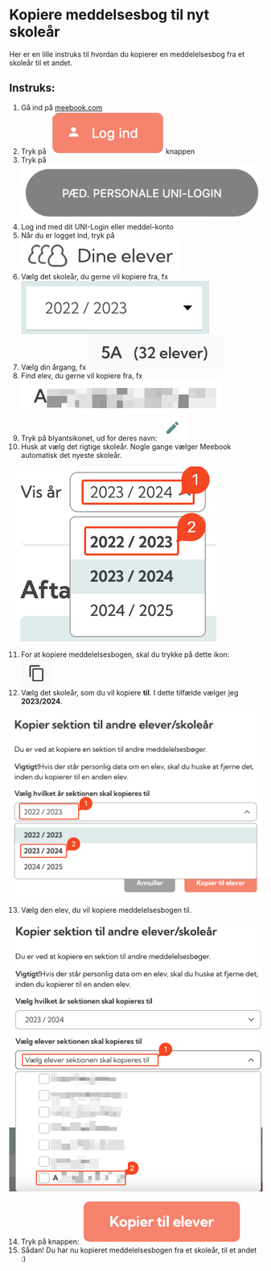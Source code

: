 # Kopiere meddelsesbog til nyt skoleår

Her er en lille instruks til hvordan du kopierer en meddelelsesbog fra et skoleår til et andet.&#x20;

## Instruks:

1. Gå ind på [meebook.com](https://meebook.com/)
2. Tryk på <img src="../.gitbook/assets/image (4).png" alt="" data-size="line">knappen
3. Tryk på <img src="../.gitbook/assets/image (1) (1).png" alt="" data-size="line">
4. Log ind med dit UNI-Login eller meddel-konto
5. Når du er logget ind, tryk på <img src="../.gitbook/assets/image (2) (1).png" alt="" data-size="line">
6. Vælg det skoleår, du gerne vil kopiere fra, fx <img src="../.gitbook/assets/image (3) (1).png" alt="" data-size="line">
7. Vælg din årgang, fx <img src="../.gitbook/assets/image (4) (1).png" alt="" data-size="line">
8. Find elev, du gerne vil kopiere fra, fx <img src="../.gitbook/assets/image (5).png" alt="" data-size="line">
9. Tryk på blyantsikonet, ud for deres navn: <img src="../.gitbook/assets/image (6).png" alt="" data-size="line">
10. Husk at vælg det rigtige skoleår. Nogle gange vælger Meebook automatisk det nyeste skoleår.

<img src="../.gitbook/assets/image (7).png" alt="" data-size="original">

11. For at kopiere meddelelsesbogen, skal du trykke på dette ikon: <img src="../.gitbook/assets/image (8).png" alt="" data-size="line">
12. Vælg det skoleår, som du vil kopiere **til**. I dette tilfælde vælger jeg **2023/2024**.

![](<../.gitbook/assets/image (9).png>)

13. Vælg den elev, du vil kopiere meddelelsesbogen til.

![](<../.gitbook/assets/image (10).png>)

14. Tryk på knappen: <img src="../.gitbook/assets/image (11).png" alt="" data-size="line">
15. Sådan! Du har nu kopieret meddelelsesbogen fra et skoleår, til et andet :)

